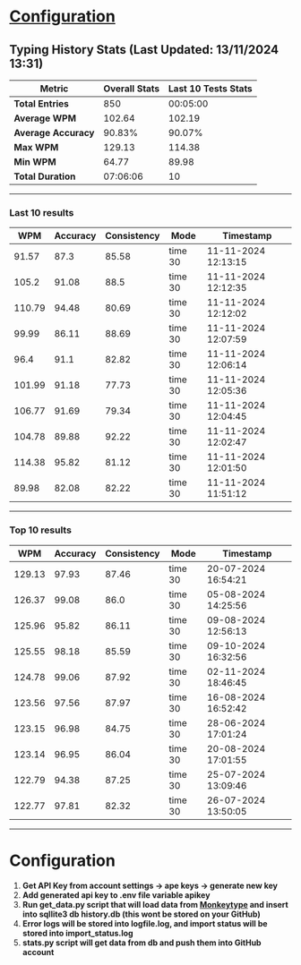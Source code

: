 
# [Configuration](#configuration)
## Typing History Stats (Last Updated: 13/11/2024 13:31)

| **Metric**               | **Overall Stats**       | **Last 10 Tests Stats**  |
|--------------------------|-------------------------|--------------------------|
| **Total Entries**        | 850           | 00:05:00                       |
| **Average WPM**          | 102.64           | 102.19    |
| **Average Accuracy**     | 90.83%          | 90.07%   |
| **Max WPM**              | 129.13               | 114.38        |
| **Min WPM**              | 64.77               | 89.98                        |
| **Total Duration**       | 07:06:06        | 10                        |


---

### Last 10 results

| WPM | Accuracy | Consistency | Mode | Timestamp |
| --- | -------- | ----------- | ---- | --------- |
| 91.57 | 87.3 | 85.58 | time 30 | 11-11-2024 12:13:15 |
| 105.2 | 91.08 | 88.5 | time 30 | 11-11-2024 12:12:35 |
| 110.79 | 94.48 | 80.69 | time 30 | 11-11-2024 12:12:02 |
| 99.99 | 86.11 | 88.69 | time 30 | 11-11-2024 12:07:59 |
| 96.4 | 91.1 | 82.82 | time 30 | 11-11-2024 12:06:14 |
| 101.99 | 91.18 | 77.73 | time 30 | 11-11-2024 12:05:36 |
| 106.77 | 91.69 | 79.34 | time 30 | 11-11-2024 12:04:45 |
| 104.78 | 89.88 | 92.22 | time 30 | 11-11-2024 12:02:47 |
| 114.38 | 95.82 | 81.12 | time 30 | 11-11-2024 12:01:50 |
| 89.98 | 82.08 | 82.22 | time 30 | 11-11-2024 11:51:12 |


 --- 

### Top 10 results

| WPM | Accuracy | Consistency | Mode | Timestamp |
| --- | -------- | ----------- | ---- | --------- |
| 129.13 | 97.93 | 87.46 | time 30 | 20-07-2024 16:54:21 |
| 126.37 | 99.08 | 86.0 | time 30 | 05-08-2024 14:25:56 |
| 125.96 | 95.82 | 86.11 | time 30 | 09-08-2024 12:56:13 |
| 125.55 | 98.18 | 85.59 | time 30 | 09-10-2024 16:32:56 |
| 124.78 | 99.06 | 87.92 | time 30 | 02-11-2024 18:46:45 |
| 123.56 | 97.56 | 87.97 | time 30 | 16-08-2024 16:52:42 |
| 123.15 | 96.98 | 84.75 | time 30 | 28-06-2024 17:01:24 |
| 123.14 | 96.95 | 86.04 | time 30 | 20-08-2024 17:01:55 |
| 122.79 | 94.38 | 87.25 | time 30 | 25-07-2024 13:09:46 |
| 122.77 | 97.81 | 82.32 | time 30 | 26-07-2024 13:50:05 |


 --- 


# Configuration

1. **Get API Key from account settings -> ape keys -> generate new key**
2. **Add generated api key to .env file variable apikey**
3. **Run get_data.py script that will load data from [Monkeytype](https://monkeytype.com/) and insert into sqllite3 db history.db (this wont be stored on your GitHub)**
4. **Error logs will be stored into logfile.log, and import status will be stored into import_status.log**
5. **stats.py script will get data from db and push them into GitHub account**
    
    